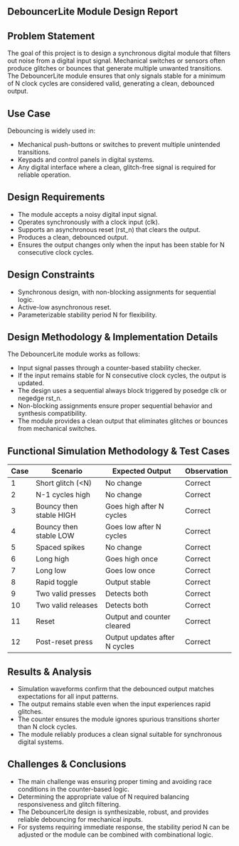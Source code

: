

## DebouncerLite Module Design Report

## Problem Statement

The goal of this project is to design a synchronous digital module that filters out noise from a digital input signal. Mechanical switches or sensors often produce glitches or bounces that generate multiple unwanted transitions. The DebouncerLite module ensures that only signals stable for a minimum of N clock cycles are considered valid, generating a clean, debounced output.

## Use Case

Debouncing is widely used in:

* Mechanical push-buttons or switches to prevent multiple unintended transitions.
* Keypads and control panels in digital systems.
* Any digital interface where a clean, glitch-free signal is required for reliable operation.

## Design Requirements

* The module accepts a noisy digital input signal.
* Operates synchronously with a clock input (clk).
* Supports an asynchronous reset (rst\_n) that clears the output.
* Produces a clean, debounced output.
* Ensures the output changes only when the input has been stable for N consecutive clock cycles.

## Design Constraints

* Synchronous design, with non-blocking assignments for sequential logic.
* Active-low asynchronous reset.
* Parameterizable stability period N for flexibility.

## Design Methodology & Implementation Details

The DebouncerLite module works as follows:

* Input signal passes through a counter-based stability checker.
* If the input remains stable for N consecutive clock cycles, the output is updated.
* The design uses a sequential always block triggered by posedge clk or negedge rst\_n.
* Non-blocking assignments ensure proper sequential behavior and synthesis compatibility.
* The module provides a clean output that eliminates glitches or bounces from mechanical switches.

## Functional Simulation Methodology & Test Cases

| Case | Scenario                | Expected Output               | Observation |
| ---- | ----------------------- | ----------------------------- | ----------- |
| 1    | Short glitch (\<N)      | No change                     | Correct     |
| 2    | N-1 cycles high         | No change                     | Correct     |
| 3    | Bouncy then stable HIGH | Goes high after N cycles      | Correct     |
| 4    | Bouncy then stable LOW  | Goes low after N cycles       | Correct     |
| 5    | Spaced spikes           | No change                     | Correct     |
| 6    | Long high               | Goes high once                | Correct     |
| 7    | Long low                | Goes low once                 | Correct     |
| 8    | Rapid toggle            | Output stable                 | Correct     |
| 9    | Two valid presses       | Detects both                  | Correct     |
| 10   | Two valid releases      | Detects both                  | Correct     |
| 11   | Reset                   | Output and counter cleared    | Correct     |
| 12   | Post-reset press        | Output updates after N cycles | Correct     |


>

## Results & Analysis

* Simulation waveforms confirm that the debounced output matches expectations for all input patterns.
* The output remains stable even when the input experiences rapid glitches.
* The counter ensures the module ignores spurious transitions shorter than N clock cycles.
* The module reliably produces a clean signal suitable for synchronous digital systems.

## Challenges & Conclusions

* The main challenge was ensuring proper timing and avoiding race conditions in the counter-based logic.
* Determining the appropriate value of N required balancing responsiveness and glitch filtering.
* The DebouncerLite design is synthesizable, robust, and provides reliable debouncing for mechanical inputs.
* For systems requiring immediate response, the stability period N can be adjusted or the module can be combined with combinational logic.

